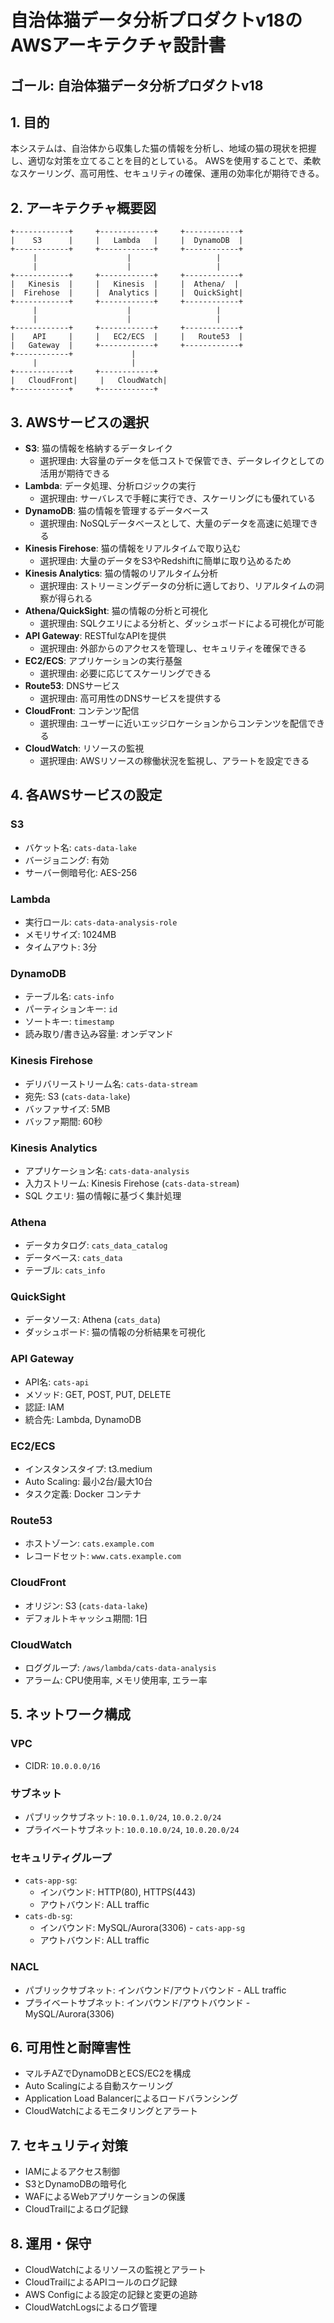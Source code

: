 # 自治体猫データ分析プロダクトv18のAWSアーキテクチャ設計書

## ゴール: 自治体猫データ分析プロダクトv18

## 1. 目的
本システムは、自治体から収集した猫の情報を分析し、地域の猫の現状を把握し、適切な対策を立てることを目的としている。
AWSを使用することで、柔軟なスケーリング、高可用性、セキュリティの確保、運用の効率化が期待できる。

## 2. アーキテクチャ概要図
```
+------------+     +------------+     +------------+
|    S3      |     |   Lambda   |     |  DynamoDB  |
+------------+     +------------+     +------------+
     |                    |                   |
     |                    |                   |
+------------+     +------------+     +------------+
|   Kinesis  |     |   Kinesis  |     |  Athena/  |
|  Firehose  |     |  Analytics |     |  QuickSight|
+------------+     +------------+     +------------+
     |                    |                   |
     |                    |                   |
+------------+     +------------+     +------------+
|    API     |     |   EC2/ECS  |     |   Route53  |
|   Gateway  |     +------------+     +------------+
+------------+             |
     |                     |
+------------+     +------------+
|   CloudFront|     |   CloudWatch|
+------------+     +------------+
```

## 3. AWSサービスの選択
- **S3**: 猫の情報を格納するデータレイク
  - 選択理由: 大容量のデータを低コストで保管でき、データレイクとしての活用が期待できる
- **Lambda**: データ処理、分析ロジックの実行
  - 選択理由: サーバレスで手軽に実行でき、スケーリングにも優れている
- **DynamoDB**: 猫の情報を管理するデータベース
  - 選択理由: NoSQLデータベースとして、大量のデータを高速に処理できる
- **Kinesis Firehose**: 猫の情報をリアルタイムで取り込む
  - 選択理由: 大量のデータをS3やRedshiftに簡単に取り込めるため
- **Kinesis Analytics**: 猫の情報のリアルタイム分析
  - 選択理由: ストリーミングデータの分析に適しており、リアルタイムの洞察が得られる
- **Athena/QuickSight**: 猫の情報の分析と可視化
  - 選択理由: SQLクエリによる分析と、ダッシュボードによる可視化が可能
- **API Gateway**: RESTfulなAPIを提供
  - 選択理由: 外部からのアクセスを管理し、セキュリティを確保できる
- **EC2/ECS**: アプリケーションの実行基盤
  - 選択理由: 必要に応じてスケーリングできる
- **Route53**: DNSサービス
  - 選択理由: 高可用性のDNSサービスを提供する
- **CloudFront**: コンテンツ配信
  - 選択理由: ユーザーに近いエッジロケーションからコンテンツを配信できる
- **CloudWatch**: リソースの監視
  - 選択理由: AWSリソースの稼働状況を監視し、アラートを設定できる

## 4. 各AWSサービスの設定
### S3
- バケット名: `cats-data-lake`
- バージョニング: 有効
- サーバー側暗号化: AES-256

### Lambda
- 実行ロール: `cats-data-analysis-role`
- メモリサイズ: 1024MB
- タイムアウト: 3分

### DynamoDB
- テーブル名: `cats-info`
- パーティションキー: `id`
- ソートキー: `timestamp`
- 読み取り/書き込み容量: オンデマンド

### Kinesis Firehose
- デリバリーストリーム名: `cats-data-stream`
- 宛先: S3 (`cats-data-lake`)
- バッファサイズ: 5MB
- バッファ期間: 60秒

### Kinesis Analytics
- アプリケーション名: `cats-data-analysis`
- 入力ストリーム: Kinesis Firehose (`cats-data-stream`)
- SQL クエリ: 猫の情報に基づく集計処理

### Athena
- データカタログ: `cats_data_catalog`
- データベース: `cats_data`
- テーブル: `cats_info`

### QuickSight
- データソース: Athena (`cats_data`)
- ダッシュボード: 猫の情報の分析結果を可視化

### API Gateway
- API名: `cats-api`
- メソッド: GET, POST, PUT, DELETE
- 認証: IAM
- 統合先: Lambda, DynamoDB

### EC2/ECS
- インスタンスタイプ: t3.medium
- Auto Scaling: 最小2台/最大10台
- タスク定義: Docker コンテナ

### Route53
- ホストゾーン: `cats.example.com`
- レコードセット: `www.cats.example.com`

### CloudFront
- オリジン: S3 (`cats-data-lake`)
- デフォルトキャッシュ期間: 1日

### CloudWatch
- ロググループ: `/aws/lambda/cats-data-analysis`
- アラーム: CPU使用率, メモリ使用率, エラー率

## 5. ネットワーク構成
### VPC
- CIDR: `10.0.0.0/16`

### サブネット
- パブリックサブネット: `10.0.1.0/24`, `10.0.2.0/24`
- プライベートサブネット: `10.0.10.0/24`, `10.0.20.0/24`

### セキュリティグループ
- `cats-app-sg`:
  - インバウンド: HTTP(80), HTTPS(443)
  - アウトバウンド: ALL traffic
- `cats-db-sg`:
  - インバウンド: MySQL/Aurora(3306) - `cats-app-sg`
  - アウトバウンド: ALL traffic

### NACL
- パブリックサブネット: インバウンド/アウトバウンド - ALL traffic
- プライベートサブネット: インバウンド/アウトバウンド - MySQL/Aurora(3306)

## 6. 可用性と耐障害性
- マルチAZでDynamoDBとECS/EC2を構成
- Auto Scalingによる自動スケーリング
- Application Load Balancerによるロードバランシング
- CloudWatchによるモニタリングとアラート

## 7. セキュリティ対策
- IAMによるアクセス制御
- S3とDynamoDBの暗号化
- WAFによるWebアプリケーションの保護
- CloudTrailによるログ記録

## 8. 運用・保守
- CloudWatchによるリソースの監視とアラート
- CloudTrailによるAPIコールのログ記録
- AWS Configによる設定の記録と変更の追跡
- CloudWatchLogsによるログ管理